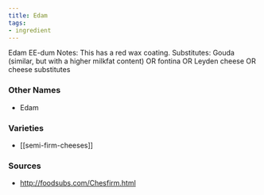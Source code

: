```yaml
---
title: Edam
tags:
- ingredient
---
```

Edam EE-dum Notes: This has a red wax coating. Substitutes: Gouda (similar, but with a higher milkfat content) OR fontina OR Leyden cheese OR cheese substitutes

### Other Names

* Edam

### Varieties

* [[semi-firm-cheeses]]

### Sources
* http://foodsubs.com/Chesfirm.html

